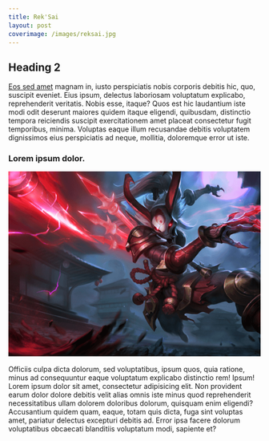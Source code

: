 ```yaml
---
title: Rek'Sai
layout: post
coverimage: /images/reksai.jpg
---
```


## Heading 2

[Eos sed amet][link] magnam in, iusto perspiciatis nobis corporis debitis hic, quo, suscipit eveniet. Eius ipsum, delectus laboriosam voluptatum explicabo, reprehenderit veritatis. Nobis esse, itaque? Quos est hic laudantium iste modi odit deserunt maiores quidem itaque eligendi, quibusdam, distinctio tempora reiciendis suscipit exercitationem amet placeat consectetur fugit temporibus, minima. Voluptas eaque illum recusandae debitis voluptatem dignissimos eius perspiciatis ad neque, mollitia, doloremque error ut iste.

### Lorem ipsum dolor.

![Kalista][image]

Officiis culpa dicta dolorum, sed voluptatibus, ipsum quos, quia ratione, minus ad consequuntur eaque voluptatum explicabo distinctio rem! Ipsum! Lorem ipsum dolor sit amet, consectetur adipisicing elit. Non provident earum dolor dolore debitis velit alias omnis iste minus quod reprehenderit necessitatibus ullam dolorem doloribus dolorum, quisquam enim eligendi? Accusantium quidem quam, eaque, totam quis dicta, fuga sint voluptas amet, pariatur delectus excepturi debitis ad. Error ipsa facere dolorum voluptatibus obcaecati blanditiis voluptatum modi, sapiente et?

[link]:#
[image]:/images/kalista.png
